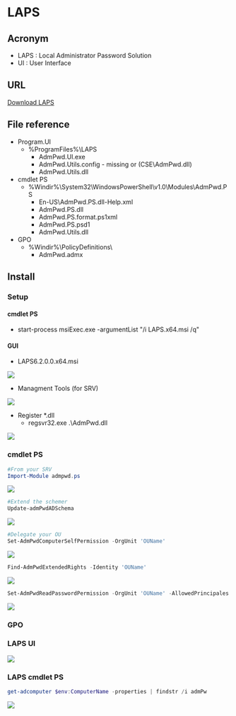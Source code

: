 # LAPS

## Acronym
* LAPS : Local Administrator Password Solution
* UI : User Interface

## URL
[Download LAPS](https://www.microsoft.com/en-ca/download/details.aspx?id=46899)

## File reference
* Program.UI
   * %ProgramFiles%\LAPS
       * AdmPwd.UI.exe
       * AdmPwd.Utils.config - missing or (CSE\AdmPwd.dll)
       * AdmPwd.Utils.dll
* cmdlet PS
   * %Windir%\System32\WindowsPowerShell\v1.0\Modules\AdmPwd.PS
       * En-US\AdmPwd.PS.dll-Help.xml
       * AdmPwd.PS.dll
       * AdmPwd.PS.format.ps1xml
       * AdmPwd.PS.psd1
       * AdmPwd.Utils.dll
* GPO
   * %Windir%\PolicyDefinitions\
      * AdmPwd.admx

## Install
### Setup
#### cmdlet PS
* start-process msiExec.exe -argumentList "/i LAPS.x64.msi /q"

#### GUI
* LAPS6.2.0.0.x64.msi

[<img src="https://i.imgur.com/rAFwLgV.png">](https://i.imgur.com/rAFwLgV.png)

* Managment Tools (for SRV)

[<img src="https://i.imgur.com/Tz4wv1g.png">](https://i.imgur.com/Tz4wv1g.png)

* Register *.dll
    * regsvr32.exe .\AdmPwd.dll

[<img src="https://i.imgur.com/WXtGjSX.png">](https://i.imgur.com/WXtGjSX.png)

### cmdlet PS
````PowerShell
#From your SRV
Import-Module admpwd.ps
````
[<img src="https://i.imgur.com/048GVNh.png">](https://i.imgur.com/048GVNh.png)
````PowerShell
#Extend the schemer
Update-admPwdADSchema
````
[<img src="https://i.imgur.com/Eh8OFYz.png">](https://i.imgur.com/Eh8OFYz.png)
````PowerShell
#Delegate your OU
Set-AdmPwdComputerSelfPermission -OrgUnit 'OUName'
````
[<img src="https://i.imgur.com/9fyOQx0.png">](https://i.imgur.com/9fyOQx0.png)
````PowerShell
Find-AdmPwdExtendedRights -Identity 'OUName'
````
[<img src="https://i.imgur.com/3ayFw6p.png">](https://i.imgur.com/3ayFw6p.png)
````PowerShell
Set-AdmPwdReadPasswordPermission -OrgUnit 'OUName' -AllowedPrincipales NetBiosName\GroupName
````
[<img src="https://i.imgur.com/Km1rcFM.png">](https://i.imgur.com/Km1rcFM.png)

### GPO


### LAPS UI
[<img src="https://i.imgur.com/CtqrXR4.png">](https://i.imgur.com/CtqrXR4.png)

### LAPS cmdlet PS
````PowerShell
get-adcomputer $env:ComputerName -properties | findstr /i admPw
````
[<img src="https://i.imgur.com/8KrXLmc.png">](https://i.imgur.com/8KrXLmc.png)
